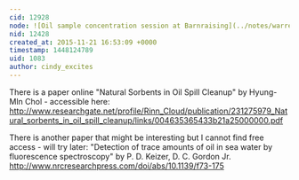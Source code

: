 ```yaml
---
cid: 12928
node: ![Oil sample concentration session at Barnraising](../notes/warren/11-21-2015/oil-sample-concentration-session-at-barnraising)
nid: 12428
created_at: 2015-11-21 16:53:09 +0000
timestamp: 1448124789
uid: 1083
author: cindy_excites
---
```


There is a paper online "Natural Sorbents in Oil Spill Cleanup" by Hyung-Mln Chol - accessible here:  http://www.researchgate.net/profile/Rinn_Cloud/publication/231275979_Natural_sorbents_in_oil_spill_cleanup/links/004635365433b21a25000000.pdf

There is another paper that might be interesting but I cannot find free access - will try later: "Detection of trace amounts of oil in sea water by fluorescence spectroscopy" by P. D. Keizer, D. C. Gordon Jr.  http://www.nrcresearchpress.com/doi/abs/10.1139/f73-175 